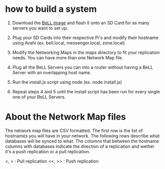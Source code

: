 # how to build a system

1. Download the [BeLL image](http://bell.ole.org/bell.zip) and flash it onto an SD Card for as many servers you want to set up.

2. Plug your SD Cards into their respective Pi's and modify their hostname using Avahi (ex. bell.local, messenger.local, zone.local)

3. Modify the Networking Maps in the maps directory to fit your replication needs. You can have more than one Network Map file.

4. Plug all the BeLL Servers you can into a router without having a BeLL Server with an overlapping host name.  

5. Run the install.js script using node (ex. node install.js)

6. Repeat steps 4 and 5 until the install script has been run for every single one of your BeLL Servers.


# About the Network Map files

The network map files are CSV formatted.  The first row is the list of hostnames you will have in your network.  The following rows describe what databases will be synced to what. The columns that between the hostname columns with databases indicate the direction of a replication and wether it's a push replication or a pull replication.  

<, > : Pull replication
<<, >> : Push replication
